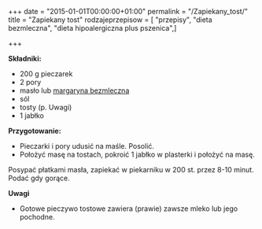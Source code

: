 +++
date = "2015-01-01T00:00:00+01:00"
permalink = "/Zapiekany_tost/"
title = "Zapiekany tost"
rodzajeprzepisow = [ "przepisy", "dieta bezmleczna", "dieta hipoalergiczna plus pszenica",]

+++

**Składniki:**

-   200 g pieczarek
-   2 pory
-   masło lub [margaryna bezmleczna](/atopedia/margaryna_bezmleczna "wikilink")
-   sól
-   tosty (p. Uwagi)
-   1 jabłko

**Przygotowanie:**

-   Pieczarki i pory udusić na maśle. Posolić.
-   Położyć masę na tostach, pokroić 1 jabłko w plasterki i położyć na masę.

Posypać płatkami masła, zapiekać w piekarniku w 200 st. przez 8-10 minut. Podać gdy gorące.

**Uwagi**

-   Gotowe pieczywo tostowe zawiera (prawie) zawsze mleko lub jego pochodne.
